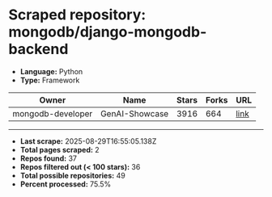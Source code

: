 # Scraped repository: mongodb/django-mongodb-backend
* **Language:** Python
* **Type:** Framework

| Owner | Name | Stars | Forks | URL |
|---|---|---|---|---|
| mongodb-developer | GenAI-Showcase | 3916 | 664 | [link](https://github.com/mongodb-developer/GenAI-Showcase) |

---
* **Last scrape:** 2025-08-29T16:55:05.138Z
* **Total pages scraped:** 2
* **Repos found:** 37
* **Repos filtered out (< 100 stars):** 36
* **Total possible repositories:** 49
* **Percent processed:** 75.5%
